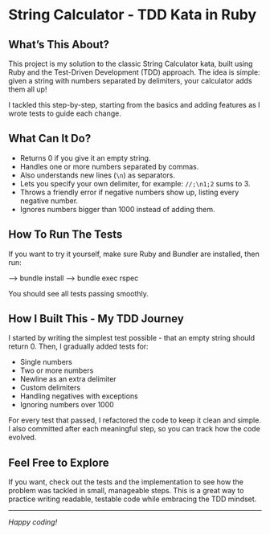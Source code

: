 # String Calculator - TDD Kata in Ruby

## What’s This About?

This project is my solution to the classic String Calculator kata, built using Ruby and the Test-Driven Development (TDD) approach. The idea is simple: given a string with numbers separated by delimiters, your calculator adds them all up!

I tackled this step-by-step, starting from the basics and adding features as I wrote tests to guide each change.

## What Can It Do?

- Returns 0 if you give it an empty string.
- Handles one or more numbers separated by commas.
- Also understands new lines (`\n`) as separators.
- Lets you specify your own delimiter, for example: `//;\n1;2` sums to 3.
- Throws a friendly error if negative numbers show up, listing every negative number.
- Ignores numbers bigger than 1000 instead of adding them.

## How To Run The Tests

If you want to try it yourself, make sure Ruby and Bundler are installed, then run:

--> bundle install
--> bundle exec rspec

You should see all tests passing smoothly.

## How I Built This - My TDD Journey

I started by writing the simplest test possible - that an empty string should return 0. Then, I gradually added tests for:

- Single numbers
- Two or more numbers
- Newline as an extra delimiter
- Custom delimiters
- Handling negatives with exceptions
- Ignoring numbers over 1000

For every test that passed, I refactored the code to keep it clean and simple. I also committed after each meaningful step, so you can track how the code evolved.

## Feel Free to Explore

If you want, check out the tests and the implementation to see how the problem was tackled in small, manageable steps. This is a great way to practice writing readable, testable code while embracing the TDD mindset.

---

*Happy coding!*
